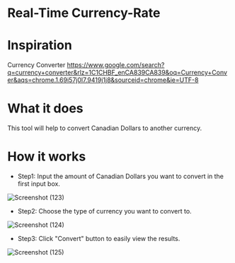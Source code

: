 # Real-Time Currency-Rate
# Inspiration
Currency Converter
https://www.google.com/search?q=currency+converter&rlz=1C1CHBF_enCA839CA839&oq=Currency+Conver&aqs=chrome.1.69i57j0l7.9419j1j8&sourceid=chrome&ie=UTF-8

# What it does
This tool will help to convert Canadian Dollars to another currency.

# How it works
* Step1: Input the amount of Canadian Dollars you want to convert in the first input box.

![Screenshot (123)](https://user-images.githubusercontent.com/43207918/66447117-35414f80-ea1b-11e9-929b-63995877dbd8.png)

* Step2: Choose the type of currency you want to convert to.

![Screenshot (124)](https://user-images.githubusercontent.com/43207918/66447191-7d607200-ea1b-11e9-9ad7-7c40c5401acf.png)

* Step3: Click "Convert" button to easily view the results.

![Screenshot (125)](https://user-images.githubusercontent.com/43207918/66447280-ef38bb80-ea1b-11e9-9e19-1031a60a5383.png)

